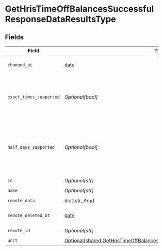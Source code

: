 # GetHrisTimeOffBalancesSuccessfulResponseDataResultsType


## Fields

| Field                                                                                                                                                                  | Type                                                                                                                                                                   | Required                                                                                                                                                               | Description                                                                                                                                                            |
| ---------------------------------------------------------------------------------------------------------------------------------------------------------------------- | ---------------------------------------------------------------------------------------------------------------------------------------------------------------------- | ---------------------------------------------------------------------------------------------------------------------------------------------------------------------- | ---------------------------------------------------------------------------------------------------------------------------------------------------------------------- |
| `changed_at`                                                                                                                                                           | [date](https://docs.python.org/3/library/datetime.html#date-objects)                                                                                                   | :heavy_check_mark:                                                                                                                                                     | YYYY-MM-DDTHH:mm:ss.sssZ<br/><br/>[](https://developer.mozilla.org/en-US/docs/Web/JavaScript/Reference/Global_Objects/Date/toISOString)                                |
| `exact_times_supported`                                                                                                                                                | *Optional[bool]*                                                                                                                                                       | :heavy_check_mark:                                                                                                                                                     | `true` if the system supports exact times (absences with a `start_time` and an `end_time`) for this absence, `false` if not.                                           |
| `half_days_supported`                                                                                                                                                  | *Optional[bool]*                                                                                                                                                       | :heavy_check_mark:                                                                                                                                                     | Whether the integration supports half-day absences (represented through `start_half_day` and `end_half_day`) for this absence type.                                    |
| `id`                                                                                                                                                                   | *Optional[str]*                                                                                                                                                        | :heavy_check_mark:                                                                                                                                                     | N/A                                                                                                                                                                    |
| `name`                                                                                                                                                                 | *Optional[str]*                                                                                                                                                        | :heavy_check_mark:                                                                                                                                                     | N/A                                                                                                                                                                    |
| `remote_data`                                                                                                                                                          | dict[str, *Any*]                                                                                                                                                       | :heavy_check_mark:                                                                                                                                                     | N/A                                                                                                                                                                    |
| `remote_deleted_at`                                                                                                                                                    | [date](https://docs.python.org/3/library/datetime.html#date-objects)                                                                                                   | :heavy_check_mark:                                                                                                                                                     | YYYY-MM-DDTHH:mm:ss.sssZ<br/><br/>[](https://developer.mozilla.org/en-US/docs/Web/JavaScript/Reference/Global_Objects/Date/toISOString)                                |
| `remote_id`                                                                                                                                                            | *Optional[str]*                                                                                                                                                        | :heavy_check_mark:                                                                                                                                                     | N/A                                                                                                                                                                    |
| `unit`                                                                                                                                                                 | [Optional[shared.GetHrisTimeOffBalancesSuccessfulResponseDataResultsTypeUnit]](undefined/models/shared/gethristimeoffbalancessuccessfulresponsedataresultstypeunit.md) | :heavy_check_mark:                                                                                                                                                     | N/A                                                                                                                                                                    |